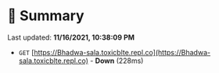 # 📖 Summary
Last updated: **11/16/2021, 10:38:09 PM**

- `GET` [https://Bhadwa-sala.toxicblte.repl.co](https://Bhadwa-sala.toxicblte.repl.co) - **Down** (228ms)
